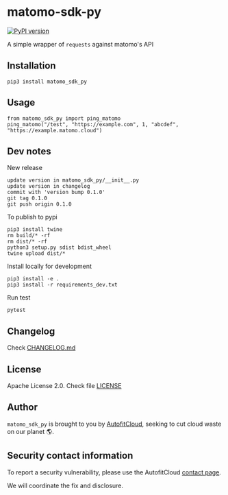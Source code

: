 # matomo-sdk-py

[![PyPI version](https://badge.fury.io/py/matomo_sdk_py.svg)](https://badge.fury.io/py/matomo_sdk_py)

A simple wrapper of `requests` against matomo's API


## Installation

```
pip3 install matomo_sdk_py
```


## Usage

```
from matomo_sdk_py import ping_matomo
ping_matomo("/test", "https://example.com", 1, "abcdef", "https://example.matomo.cloud")
```

## Dev notes

New release

```
update version in matomo_sdk_py/__init__.py
update version in changelog
commit with 'version bump 0.1.0'
git tag 0.1.0
git push origin 0.1.0
```

To publish to pypi

```
pip3 install twine
rm build/* -rf
rm dist/* -rf
python3 setup.py sdist bdist_wheel
twine upload dist/*
```

Install locally for development

```
pip3 install -e .
pip3 install -r requirements_dev.txt
```

Run test

```
pytest
```


## Changelog

Check [CHANGELOG.md](CHANGELOG.md)


## License

Apache License 2.0. Check file [LICENSE](LICENSE)


## Author

`matomo_sdk_py` is brought to you by [AutofitCloud](https://www.autofitcloud.com),
seeking to cut cloud waste on our planet  🌎.


## Security contact information

<!-- inspired from https://github.com/pytest-dev/pytest-mock/#security-contact-information -->

To report a security vulnerability, please use the AutofitCloud [contact page](https://autofitcloud.com/contact).

We will coordinate the fix and disclosure.

